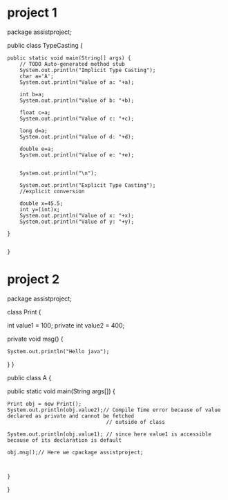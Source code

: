 # project 1
package assistproject;

public class TypeCasting {

	public static void main(String[] args) {
		// TODO Auto-generated method stub
		System.out.println("Implicit Type Casting");
		char a='A';
		System.out.println("Value of a: "+a);
		
		int b=a;
		System.out.println("Value of b: "+b);
		
		float c=a;
		System.out.println("Value of c: "+c);
		
		long d=a;
		System.out.println("Value of d: "+d);
		
		double e=a;
		System.out.println("Value of e: "+e);
		
				
		System.out.println("\n");
		
		System.out.println("Explicit Type Casting");
		//explicit conversion
		
		double x=45.5;
		int y=(int)x;
		System.out.println("Value of x: "+x);
		System.out.println("Value of y: "+y);
		
	}


	}

# project 2
package assistproject;

class Print {

int value1 = 100;
private int value2 = 400;

private void msg() {

	System.out.println("Hello java");
}
}

public class A {

public static void main(String args[]) {

	Print obj = new Print();
	System.out.println(obj.value2);// Compile Time error because of value declared as private and cannot be fetched
									// outside of class

	System.out.println(obj.value1); // since here value1 is accessible because of its declaration is default

	obj.msg();// Here we cpackage assistproject;



	}

}

